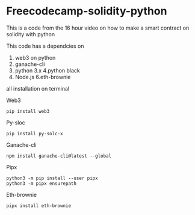 # Freecodecamp-solidity-python
This is a code from the 16 hour video on how to make a smart contract on solidity with python


This code has a dependcies on

1. web3 on python
2. ganache-cli
3. python 3.x
4.python black
5. Node.js
6.eth-brownie


all installation on terminal

Web3
```
pip install web3
```
Py-sloc
```
pip install py-solc-x
```
Ganache-cli
```
npm install ganache-cli@latest --global
```
Pipx
```
python3 -m pip install --user pipx
python3 -m pipx ensurepath
```
Eth-brownie
```
pipx install eth-brownie
```
